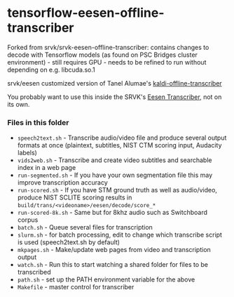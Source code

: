 # tensorflow-eesen-offline-transcriber

Forked from srvk/srvk-eesen-offline-transcriber: contains changes to decode with Tensorflow models (as found on PSC Bridges cluster environment) - still requires GPU - needs to be refined to run without depending on e.g. libcuda.so.1

srvk/eesen customized version of Tanel Alumae's [kaldi-offline-transcriber](https://github.com/alumae/kaldi-offline-transcriber)

You probably want to use this inside the SRVK's [Eesen Transcriber](https://github.com/srvk/eesen-transcriber), not on its own.

### Files in this folder
 * `speech2text.sh` - Transcribe audio/video file and produce several output formats at once (plaintext, subtitles, NIST CTM scoring input, Audacity labels)
 * `vids2web.sh` - Transcribe and create video subtitles and searchable index in a web page
 * `run-segmented.sh` - If you have your own segmentation file this may improve transcription accuracy
 * `run-scored.sh` - If you have STM ground truth as well as audio/video, produce NIST SCLITE scoring results in `build/trans/<videoname>/eesen/decode/score_*`
 * `run-scored-8k.sh` - Same but for 8khz audio such as Switchboard corpus
 * `batch.sh` - Queue several files for transcription
 * `slurm.sh` - for batch processing, edit to change which transcribe script is used (speech2text.sh by default)
 * `mkpages.sh` - Make/update web pages from video and transcription output
 * `watch.sh` - Run this to start watching a shared folder for files to be transcribed
 * `path.sh` - set up the PATH environment variable for the above
 * `Makefile` - master control for transcriber
